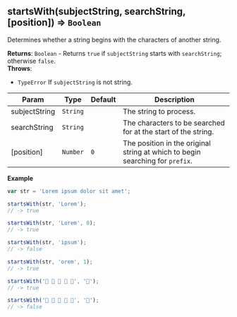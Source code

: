 <a name="startsWith"></a>

## startsWith(subjectString, searchString, [position]) ⇒ <code>Boolean</code>
Determines whether a string begins with the characters of another string.

**Returns**: <code>Boolean</code> - Returns `true` if `subjectString` starts with `searchString`; otherwise `false`.  
**Throws**:

- <code>TypeError</code> If `subjectString` is not string.


| Param | Type | Default | Description |
| --- | --- | --- | --- |
| subjectString | <code>String</code> |  | The string to process. |
| searchString | <code>String</code> |  | The characters to be searched for at the start of the string. |
| [position] | <code>Number</code> | <code>0</code> | The position in the original string at which to begin searching for `prefix`. |

**Example**  
```js
var str = 'Lorem ipsum dolor sit amet';

startsWith(str, 'Lorem');
// -> true

startsWith(str, 'Lorem', 0);
// -> true

startsWith(str, 'ipsum');
// -> false

startsWith(str, 'orem', 1);
// -> true

startsWith('🍏 🍎 🍐 🍊 🍋', '🍏');
// -> true

startsWith('🍏 🍎 🍐 🍊 🍋', '🍎');
// -> false
```
